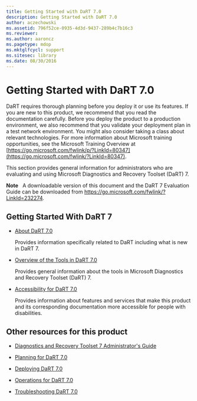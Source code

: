 ```yaml
---
title: Getting Started with DaRT 7.0
description: Getting Started with DaRT 7.0
author: aczechowski
ms.assetid: 796f52ce-0935-4d3d-9437-289b4c7b16c3
ms.reviewer:
ms.author: aaroncz
ms.pagetype: mdop
ms.mktglfcycl: support
ms.sitesec: library
ms.date: 08/30/2016
---
```



# Getting Started with DaRT 7.0


DaRT requires thorough planning before you deploy it or use its features. If you are new to this product, we recommend that you read the documentation carefully. Before you deploy the product to a production environment, we also recommend that you validate your deployment plan in a test network environment. You might also consider taking a class about relevant technologies. For more information about Microsoft training opportunities, see the Microsoft Training Overview at [https://go.microsoft.com/fwlink/p/?LinkId=80347](https://go.microsoft.com/fwlink/?LinkId=80347).

This section provides general information for administrators who are evaluating and using Microsoft Diagnostics and Recovery Toolset (DaRT) 7.

**Note**  
A downloadable version of this document and the DaRT 7 Evaluation Guide can be downloaded from <https://go.microsoft.com/fwlink/?LinkId=232274>.



## Getting Started With DaRT 7


-   [About DaRT 7.0](about-dart-70-new-ia.md)

    Provides information specifically related to DaRT including what is new in DaRT 7.

-   [Overview of the Tools in DaRT 7.0](overview-of-the-tools-in-dart-70-new-ia.md)

    Provides general information about the tools in Microsoft Diagnostics and Recovery Toolset (DaRT) 7.

-   [Accessibility for DaRT 7.0](accessibility-for-dart-70.md)

    Provides information about features and services that make this product and its corresponding documentation more accessible for people with disabilities.

## <a href="" id="other-resources-for-this-product-"></a>Other resources for this product


-   [Diagnostics and Recovery Toolset 7 Administrator's Guide](index.md)

-   [Planning for DaRT 7.0](planning-for-dart-70-new-ia.md)

-   [Deploying DaRT 7.0](deploying-dart-70-new-ia.md)

-   [Operations for DaRT 7.0](operations-for-dart-70-new-ia.md)

-   [Troubleshooting DaRT 7.0](troubleshooting-dart-70-new-ia.md)









